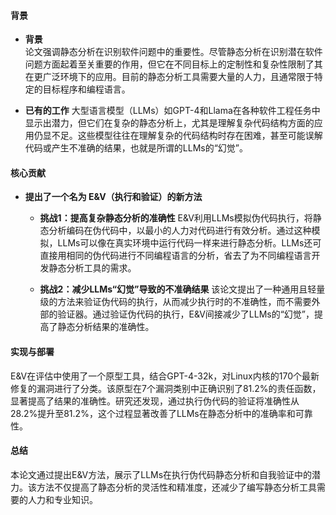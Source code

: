 #### 背景
- **背景**       
    论文强调静态分析在识别软件问题中的重要性。尽管静态分析在识别潜在软件问题方面起着至关重要的作用，但它在不同目标上的定制性和复杂性限制了其在更广泛环境下的应用。目前的静态分析工具需要大量的人力，且通常限于特定的目标程序和编程语言。

- **已有的工作**
    大型语言模型（LLMs）如GPT-4和Llama在各种软件工程任务中显示出潜力，但它们在复杂的静态分析上，尤其是理解复杂代码结构方面的应用仍显不足。这些模型往往在理解复杂的代码结构时存在困难，甚至可能误解代码或产生不准确的结果，也就是所谓的LLMs的“幻觉”。

#### 核心贡献
- **提出了一个名为 E&V（执行和验证）的新方法**
    - **挑战1：提高复杂静态分析的准确性**
        E&V利用LLMs模拟伪代码执行，将静态分析编码在伪代码中，以最小的人力对代码进行有效分析。通过这种模拟，LLMs可以像在真实环境中运行代码一样来进行静态分析。LLMs还可直接用相同的伪代码进行不同编程语言的分析，省去了为不同编程语言开发静态分析工具的需求。
      
    - **挑战2：减少LLMs“幻觉”导致的不准确结果**
        该论文提出了一种通用且轻量级的方法来验证伪代码的执行，从而减少执行时的不准确性，而不需要外部的验证器。通过验证伪代码的执行，E&V间接减少了LLMs的“幻觉”，提高了静态分析结果的准确性。

#### 实现与部署
E&V在评估中使用了一个原型工具，结合GPT-4-32k，对Linux内核的170个最新修复的漏洞进行了分类。该原型在7个漏洞类别中正确识别了81.2%的责任函数，显著提高了结果的准确性。研究还发现，通过执行伪代码的验证将准确性从28.2%提升至81.2%，这个过程显著改善了LLMs在静态分析中的准确率和可靠性。

#### 总结
本论文通过提出E&V方法，展示了LLMs在执行伪代码静态分析和自我验证中的潜力。该方法不仅提高了静态分析的灵活性和精准度，还减少了编写静态分析工具需要的人力和专业知识。